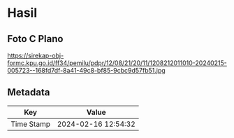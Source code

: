 # Hasil

## Foto C Plano

https://sirekap-obj-formc.kpu.go.id/ff34/pemilu/pdpr/12/08/21/20/11/1208212011010-20240215-005723--168fd7df-8a41-49c8-bf85-9cbc9d57fb51.jpg


## Metadata

| Key        | Value               |
| ---------- | ------------------- |
| Time Stamp | 2024-02-16 12:54:32 |



